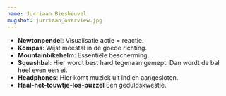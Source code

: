 ```yaml
---
name: Jurriaan Biesheuvel
mugshot: jurriaan_overview.jpg
---
```

* **Newtonpendel**: Visualisatie actie = reactie.
* **Kompas**: Wijst meestal in de goede richting.
* **Mountainbikehelm**: Essentiële bescherming.
* **Squashbal**: Hier wordt best hard tegenaan gemept. Dan wordt de bal heel even een ei.
* **Headphones**: Hier komt muziek uit indien aangesloten.
* **Haal-het-touwtje-los-puzzel** Een geduldskwestie.
